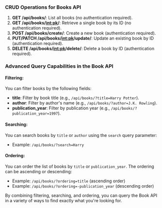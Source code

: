 ### CRUD Operations for Books API

1. **GET /api/books/**: List all books (no authentication required).
2. **GET /api/books/<int:pk>/**: Retrieve a single book by its ID (no authentication required).
3. **POST /api/books/create/**: Create a new book (authentication required).
4. **PUT/PATCH /api/books/<int:pk>/update/**: Update an existing book by ID (authentication required).
5. **DELETE /api/books/<int:pk>/delete/**: Delete a book by ID (authentication required).

### Advanced Query Capabilities in the Book API

#### Filtering:
You can filter books by the following fields:
- **title**: Filter by book title (e.g., `/api/books/?title=Harry Potter`).
- **author**: Filter by author's name (e.g., `/api/books/?author=J.K. Rowling`).
- **publication_year**: Filter by publication year (e.g., `/api/books/?publication_year=1997`).

#### Searching:
You can search books by `title` or `author` using the `search` query parameter:
- Example: `/api/books/?search=Harry`

#### Ordering:
You can order the list of books by `title` or `publication_year`. The ordering can be ascending or descending:
- Example: `/api/books/?ordering=title` (ascending order)
- Example: `/api/books/?ordering=-publication_year` (descending order)

By combining filtering, searching, and ordering, you can query the Book API in a variety of ways to find exactly what you're looking for.